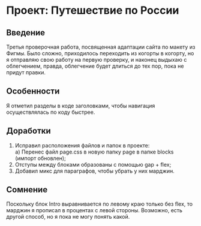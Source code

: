 # Проект: Путешествие по России

## Введение  
Третья проверочная работа, посвященная адаптации сайта по макету из Фигмы. Было сложно, приходилось переходить из когорты в когорту, но я отправляю свою работу на первую проверку, и наконец выдыхаю с облегчением, правда, облегчение будет длиться до тех пор, пока не придут правки.  
## Особенности  
Я отметил разделы в коде заголовками, чтобы навигация осуществлялась по коду быстрее.  
## Доработки  
1. Исправил расположения файлов и папок в проекте:  
а) Перенес файл page.css в новую папку page в папке blocks (импорт обновлен);  
2. Отступы между блоками образованы с помощью gap + flex;  
3. Добавил микс для параграфов, чтобы убрать у них марджин.  
## Сомнение  
Поскольку блок Intro выравнивается по левому краю только без flex, то марджин я прописал в процентах с левой стороны. Возможно, есть другой способ, но я пока не могу понять какой.
